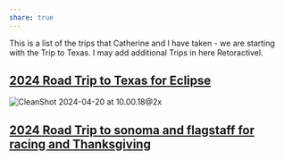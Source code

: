 ```yaml
---
share: true
---
```

This is a list of the trips that Catherine and I have taken - we are starting with the Trip to Texas.  I may add additional Trips in here Retoractivel.

## [2024 Road Trip to Texas for Eclipse](./2024-eclipse-texas-roadtrip/index.md)

![CleanShot 2024-04-20 at 10.00.18@2x](../attachments/CleanShot%202024-04-20%20at%2010.00.18@2x.png)

## [2024 Road Trip to sonoma and flagstaff for racing and Thanksgiving](./2024-11-Sonoma-thanksgiving/index.md)

